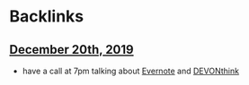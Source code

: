 
# Backlinks
## [December 20th, 2019](<December 20th, 2019.md>)
- have a call at 7pm talking about [Evernote](<Evernote.md>) and [DEVONthink](<DEVONthink.md>)

